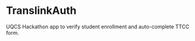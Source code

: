 TranslinkAuth
=============

UQCS Hackathon app to verify student enrollment and auto-complete TTCC form.
